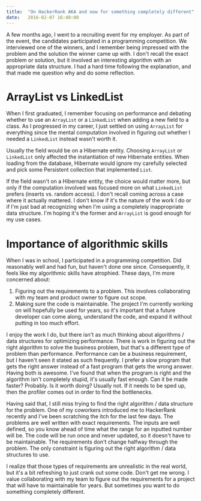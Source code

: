 ```yaml
---
title:  "On HackerRank AKA and now for something completely different"
date:   2016-02-07 16:40:00
---
```


A few months ago, I went to a recruiting event for my employer. As part of the event, the candidates participated in a programming competition. We interviewed one of the winners, and I remember being impressed with the problem and the solution the winner came up with. I don't recall the exact problem or solution, but it involved an interesting algorithm with an appropriate data structure. I had a hard time following the explanation, and that made me question why and do some reflection.

# ArrayList vs LinkedList

When I first graduated, I remember focusing on performance and debating whether to use an `ArrayList` or a `LinkedList` when adding a new field to a class. As I progressed in my career, I just settled on using `ArrayList` for everything since the mental computation involved in figuring out whether I needed a `LinkedList` instead wasn't worth it.

Usually the field would be on a Hibernate entity. Choosing `ArrayList` or `LinkedList` only affected the instantiation of new Hibernate entities. When loading from the database, Hibernate would ignore my carefully selected and pick some Persistent collection that implemented `List`.

If the field wasn't on a Hibernate entity, the choice would matter more, but only if the computation involved was focused more on what `LinkedList` prefers (inserts vs. random access). I don't recall coming across a case where it actually mattered. I don't know if it's the nature of the work I do or if I'm just bad at recognizing when I'm using a completely inappropriate data structure. I'm hoping it's the former and `ArrayList` is good enough for my use cases.

# Importance of algorithmic skills

When I was in school, I participated in a programming competition. Did reasonably well and had fun, but haven't done one since. Consequently, it feels like my algorithmic skills have atrophied. These days, I'm more concerned about:

1. Figuring out the requirements to a problem. This involves collaborating with my team and product owner to figure out scope.
2. Making sure the code is maintainable. The project I'm currently working on will hopefully be used for years, so it's important that a future developer can come along, understand the code, and expand it without putting in too much effort.

I enjoy the work I do, but there isn't as much thinking about algorithms / data structures for optimizing performance. There is work in figuring out the right algorithm to solve the business problem, but that's a different type of problem than performance. Performance can be a business requirement, but I haven't seen it stated as such frequently. I prefer a slow program that gets the right answer instead of a fast program that gets the wrong answer. Having both is awesome. I've found that  when the program is right and the algorithm isn't completely stupid, it's usually fast enough. Can it be made faster? Probably. Is it worth doing? Usually not. If it needs to be sped up, then the profiler comes out in order to find the bottlenecks.

Having said that, I still miss trying to find the right algorithm / data structure for the problem. One of my coworkers introduced me to HackerRank recently and I've been scratching the itch for the last few days. The problems are well written with exact requirements. The inputs are well defined, so you know ahead of time what the range for an inputted number will be. The code will be run once and never updated, so it doesn't have to be maintainable. The requirements don't change halfway through the problem. The only constraint is figuring out the right algorithm / data structures to use.

I realize that those types of requirements are unrealistic in the real world, but it's a bit refreshing to just crank out some code. Don't get me wrong. I value collaborating with my team to figure out the requirements for a project that will have to maintainable for years. But sometimes you want to do something completely different.
